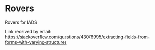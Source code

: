 # Rovers
Rovers for IADS

Link received by email:
https://stackoverflow.com/questions/43076995/extracting-fields-from-forms-with-varying-structures
